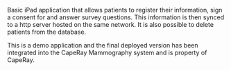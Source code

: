 Basic iPad application that allows patients to register their information, sign a consent for and answer survey questions.
This information is then synced to a http server hosted on the same network. It is also possible to delete patients from the database.

This is a demo application and the final deployed version has been integrated into the CapeRay Mammography system and is property of CapeRay.
